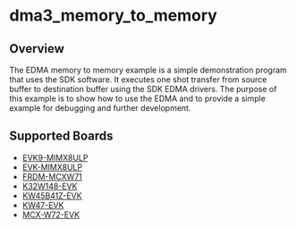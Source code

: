 # dma3_memory_to_memory

## Overview
The EDMA memory to memory example is a simple demonstration program that uses the SDK software.
It executes one shot transfer from source buffer to destination buffer using the SDK EDMA drivers.
The purpose of this example is to show how to use the EDMA and to provide a simple example for
debugging and further development.

## Supported Boards
- [EVK9-MIMX8ULP](../../../_boards/evk9mimx8ulp/driver_examples/edma/memory_to_memory/example_board_readme.md)
- [EVK-MIMX8ULP](../../../_boards/evkmimx8ulp/driver_examples/edma/memory_to_memory/example_board_readme.md)
- [FRDM-MCXW71](../../../_boards/frdmmcxw71/driver_examples/edma/memory_to_memory/example_board_readme.md)
- [K32W148-EVK](../../../_boards/k32w148evk/driver_examples/edma/memory_to_memory/example_board_readme.md)
- [KW45B41Z-EVK](../../../_boards/kw45b41zevk/driver_examples/edma/memory_to_memory/example_board_readme.md)
- [KW47-EVK](../../../_boards/kw47evk/driver_examples/edma/memory_to_memory/example_board_readme.md)
- [MCX-W72-EVK](../../../_boards/mcxw72evk/driver_examples/edma/memory_to_memory/example_board_readme.md)
